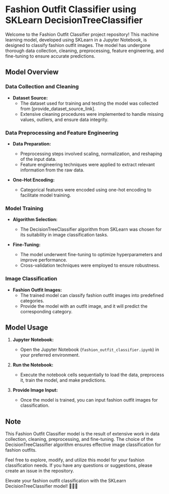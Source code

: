 # Fashion Outfit Classifier using SKLearn DecisionTreeClassifier

Welcome to the Fashion Outfit Classifier project repository! This machine learning model, developed using SKLearn in a Jupyter Notebook, is designed to classify fashion outfit images. The model has undergone thorough data collection, cleaning, preprocessing, feature engineering, and fine-tuning to ensure accurate predictions.

## Model Overview

### Data Collection and Cleaning

- **Dataset Source:**
  - The dataset used for training and testing the model was collected from [provide_dataset_source_link].
  - Extensive cleaning procedures were implemented to handle missing values, outliers, and ensure data integrity.

### Data Preprocessing and Feature Engineering

- **Data Preparation:**
  - Preprocessing steps involved scaling, normalization, and reshaping of the input data.
  - Feature engineering techniques were applied to extract relevant information from the raw data.

- **One-Hot Encoding:**
  - Categorical features were encoded using one-hot encoding to facilitate model training.

### Model Training

- **Algorithm Selection:**
  - The DecisionTreeClassifier algorithm from SKLearn was chosen for its suitability in image classification tasks.

- **Fine-Tuning:**
  - The model underwent fine-tuning to optimize hyperparameters and improve performance.
  - Cross-validation techniques were employed to ensure robustness.

### Image Classification

- **Fashion Outfit Images:**
  - The trained model can classify fashion outfit images into predefined categories.
  - Provide the model with an outfit image, and it will predict the corresponding category.

## Model Usage

1. **Jupyter Notebook:**
   - Open the Jupyter Notebook (`fashion_outfit_classifier.ipynb`) in your preferred environment.

2. **Run the Notebook:**
   - Execute the notebook cells sequentially to load the data, preprocess it, train the model, and make predictions.

3. **Provide Image Input:**
   - Once the model is trained, you can input fashion outfit images for classification.

## Note

This Fashion Outfit Classifier model is the result of extensive work in data collection, cleaning, preprocessing, and fine-tuning. The choice of the DecisionTreeClassifier algorithm ensures effective image classification for fashion outfits.

Feel free to explore, modify, and utilize this model for your fashion classification needs. If you have any questions or suggestions, please create an issue in the repository.

Elevate your fashion outfit classification with the SKLearn DecisionTreeClassifier model! 👗👠👒

